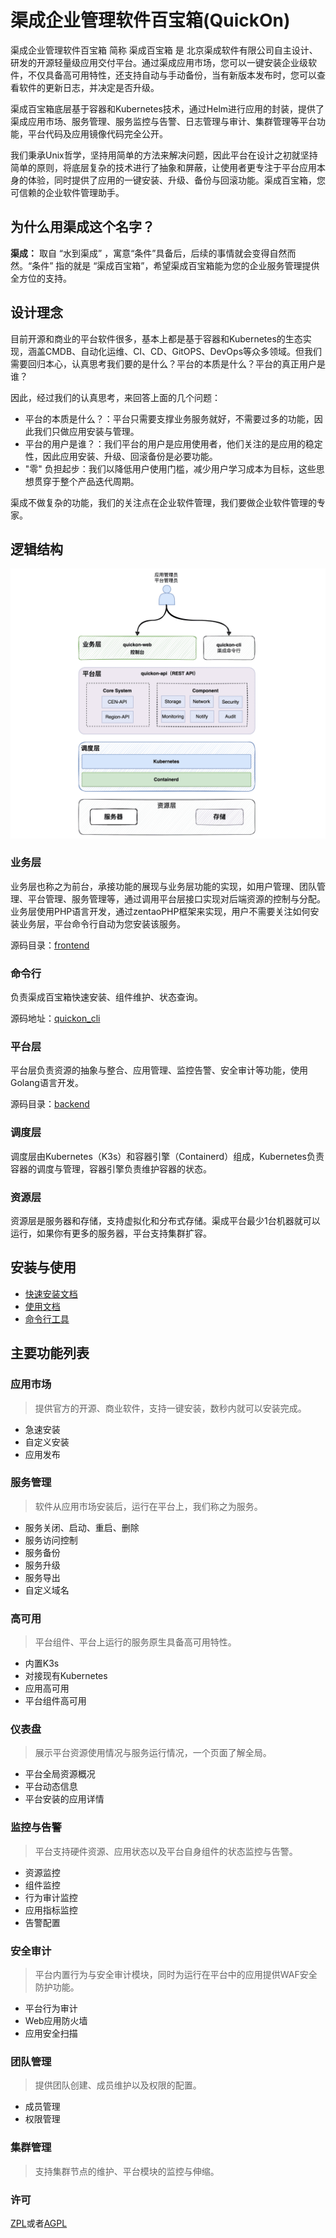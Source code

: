 # 渠成企业管理软件百宝箱(QuickOn)

渠成企业管理软件百宝箱 简称 渠成百宝箱 是 北京渠成软件有限公司自主设计、研发的开源轻量级应用交付平台。通过渠成应用市场，您可以一键安装企业级软件，不仅具备高可用特性，还支持自动与手动备份，当有新版本发布时，您可以查看软件的更新日志，并决定是否升级。

渠成百宝箱底层基于容器和Kubernetes技术，通过Helm进行应用的封装，提供了渠成应用市场、服务管理、服务监控与告警、日志管理与审计、集群管理等平台功能，平台代码及应用镜像代码完全公开。

我们秉承Unix哲学，坚持用简单的方法来解决问题，因此平台在设计之初就坚持简单的原则，将底层复杂的技术进行了抽象和屏蔽，让使用者更专注于平台应用本身的体验，同时提供了应用的一键安装、升级、备份与回滚功能。渠成百宝箱，您可信赖的企业软件管理助手。

## 为什么用渠成这个名字？

**渠成：** 取自 “水到渠成” ，寓意“条件”具备后，后续的事情就会变得自然而然。“条件” 指的就是 “渠成百宝箱”，希望渠成百宝箱能为您的企业服务管理提供全方位的支持。

## 设计理念

目前开源和商业的平台软件很多，基本上都是基于容器和Kubernetes的生态实现，涵盖CMDB、自动化运维、CI、CD、GitOPS、DevOps等众多领域。但我们需要回归本心，认真思考我们要的是什么？平台的本质是什么？平台的真正用户是谁？

因此，经过我们的认真思考，来回答上面的几个问题：

- 平台的本质是什么？：平台只需要支撑业务服务就好，不需要过多的功能，因此我们只做应用安装与管理。
- 平台的用户是谁？：我们平台的用户是应用使用者，他们关注的是应用的稳定性，因此应用安装、升级、回滚备份是必要功能。
- "零" 负担起步：我们以降低用户使用门槛，减少用户学习成本为目标，这些思想贯穿于整个产品迭代周期。

渠成不做复杂的功能，我们的关注点在企业软件管理，我们要做企业软件管理的专家。

## 逻辑结构

![逻辑结构](./misc/img/logical-architecture.png)

### 业务层

业务层也称之为前台，承接功能的展现与业务层功能的实现，如用户管理、团队管理、平台管理、服务管理等，通过调用平台层接口实现对后端资源的控制与分配。
业务层使用PHP语言开发，通过zentaoPHP框架来实现，用户不需要关注如何安装业务层，平台命令行自动为您安装该服务。

源码目录：[frontend](./frontend)

### 命令行

负责渠成百宝箱快速安装、组件维护、状态查询。

源码地址：[quickon_cli](https://github.com/easysoft/quickon_cli)

### 平台层

平台层负责资源的抽象与整合、应用管理、监控告警、安全审计等功能，使用Golang语言开发。

源码目录：[backend](./backend)

### 调度层

调度层由Kubernetes（K3s）和容器引擎（Containerd）组成，Kubernetes负责容器的调度与管理，容器引擎负责维护容器的状态。

### 资源层

资源层是服务器和存储，支持虚拟化和分布式存储。渠成平台最少1台机器就可以运行，如果你有更多的服务器，平台支持集群扩容。

## 安装与使用

- [快速安装文档](https://www.qucheng.com/book/Installation-manual/quick-install-6.html)
- [使用文档](https://www.qucheng.com/book/Installation-manual/account-11.html)
- [命令行工具](https://www.qucheng.com/book/Installation-manual/cli-12.html)

## 主要功能列表

### 应用市场

> 提供官方的开源、商业软件，支持一键安装，数秒内就可以安装完成。

- 急速安装
- 自定义安装
- 应用发布

### 服务管理

> 软件从应用市场安装后，运行在平台上，我们称之为服务。

- 服务关闭、启动、重启、删除
- 服务访问控制
- 服务备份
- 服务升级
- 服务导出
- 自定义域名

### 高可用

> 平台组件、平台上运行的服务原生具备高可用特性。

- 内置K3s
- 对接现有Kubernetes
- 应用高可用
- 平台组件高可用

### 仪表盘

> 展示平台资源使用情况与服务运行情况，一个页面了解全局。

- 平台全局资源概况
- 平台动态信息
- 平台安装的应用详情

### 监控与告警

> 平台支持硬件资源、应用状态以及平台自身组件的状态监控与告警。

- 资源监控
- 组件监控
- 行为审计监控
- 应用指标监控
- 告警配置

### 安全审计

> 平台内置行为与安全审计模块，同时为运行在平台中的应用提供WAF安全防护功能。

- 平台行为审计
- Web应用防火墙
- 应用安全扫描

### 团队管理

> 提供团队创建、成员维护以及权限的配置。

- 成员管理
- 权限管理

### 集群管理

> 支持集群节点的维护、平台模块的监控与伸缩。

### 许可

[ZPL](http://zpl.pub/page/zplv12.html)或者[AGPL](https://www.gnu.org/licenses/agpl-3.0.en.html)
